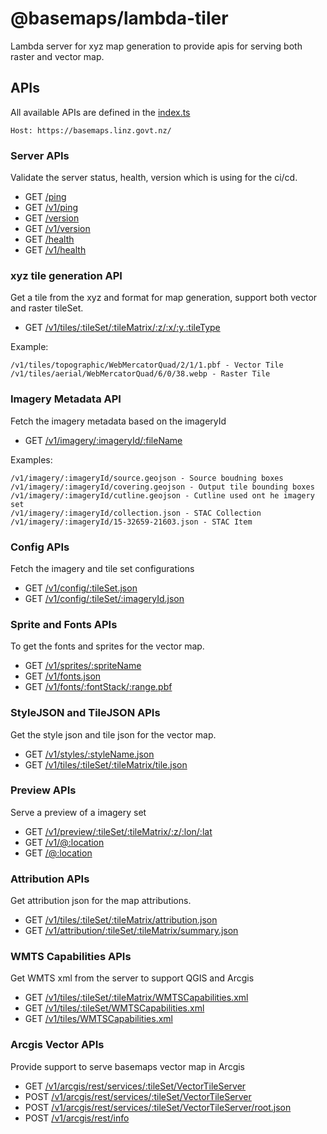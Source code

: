 # @basemaps/lambda-tiler

Lambda server for xyz map generation to provide apis for serving both raster and vector map.

## APIs

All available APIs are defined in the [index.ts](./src/index.ts)

`Host: https://basemaps.linz.govt.nz/`

### Server APIs

Validate the server status, health, version which is using for the ci/cd.

- GET [/ping](./src/routes/ping.ts)
- GET [/v1/ping](./src/routes/ping.ts)
- GET [/version](./src/routes/version.ts)
- GET [/v1/version](./src/routes/version.ts)
- GET [/health](./src/routes/health.ts)
- GET [/v1/health](./src/routes/health.ts)

### xyz tile generation API

Get a tile from the xyz and format for map generation, support both vector and raster tileSet.

- GET [/v1/tiles/:tileSet/:tileMatrix/:z/:x/:y.:tileType](./src/routes/tile.xyz.ts)

Example:

```
/v1/tiles/topographic/WebMercatorQuad/2/1/1.pbf - Vector Tile
/v1/tiles/aerial/WebMercatorQuad/6/0/38.webp - Raster Tile
```

### Imagery Metadata API

Fetch the imagery metadata based on the imageryId

- GET [/v1/imagery/:imageryId/:fileName](./src/routes/imagery.ts)

Examples:

```
/v1/imagery/:imageryId/source.geojson - Source boudning boxes
/v1/imagery/:imageryId/covering.geojson - Output tile bounding boxes
/v1/imagery/:imageryId/cutline.geojson - Cutline used ont he imagery set
/v1/imagery/:imageryId/collection.json - STAC Collection
/v1/imagery/:imageryId/15-32659-21603.json - STAC Item
```

### Config APIs

Fetch the imagery and tile set configurations

- GET [/v1/config/:tileSet.json](./src/routes/config.ts)
- GET [/v1/config/:tileSet/:imageryId.json](./src/routes/config.ts)

### Sprite and Fonts APIs

To get the fonts and sprites for the vector map.

- GET [/v1/sprites/:spriteName](./src/routes/sprites.ts)
- GET [/v1/fonts.json](./src/routes/fonts.ts)
- GET [/v1/fonts/:fontStack/:range.pbf](./src/routes/fonts.ts)

### StyleJSON and TileJSON APIs

Get the style json and tile json for the vector map.

- GET [/v1/styles/:styleName.json](./src/routes/tile.style.json.ts)
- GET [/v1/tiles/:tileSet/:tileMatrix/tile.json](./src/routes/tile.json.ts)

### Preview APIs

Serve a preview of a imagery set

- GET [/v1/preview/:tileSet/:tileMatrix/:z/:lon/:lat](./src/routes/preview.ts)
- GET [/v1/@:location](./src/routes/preview.index.ts)
- GET [/@:location](./src/routes/preview.index.ts)

### Attribution APIs

Get attribution json for the map attributions.

- GET [/v1/tiles/:tileSet/:tileMatrix/attribution.json](./src/routes/attribution.ts)
- GET [/v1/attribution/:tileSet/:tileMatrix/summary.json](./src/routes/attribution.ts)

### WMTS Capabilities APIs

Get WMTS xml from the server to support QGIS and Arcgis

- GET [/v1/tiles/:tileSet/:tileMatrix/WMTSCapabilities.xml](./src/routes/tile.wmts.ts)
- GET [/v1/tiles/:tileSet/WMTSCapabilities.xml](./src/routes/tile.wmts.ts)
- GET [/v1/tiles/WMTSCapabilities.xml](./src/routes/tile.wmts.ts)

### Arcgis Vector APIs

Provide support to serve basemaps vector map in Arcgis

- GET [/v1/arcgis/rest/services/:tileSet/VectorTileServer](./src/arcgis/vector.tile.server.ts)
- POST [/v1/arcgis/rest/services/:tileSet/VectorTileServer](./src/arcgis/vector.tile.server.ts)
- POST [/v1/arcgis/rest/services/:tileSet/VectorTileServer/root.json](./src/arcgis/arcgis.style.json.ts)
- POST [/v1/arcgis/rest/info](./src/arcgis/arcgis.info.ts)
